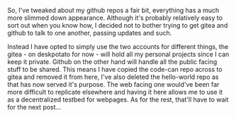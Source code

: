 So, I've tweaked about my github repos a fair bit, everything has a much more slimmed down appearance. Although it's probably relatively easy to sort out when you know how, I decided not to bother trying to get gitea and github to talk to one another, passing updates and such.

Instead I have opted to simply use the two accounts for different things, the gitea - on deskpotato for now - will hold all my personal projects since I can keep it private. Github on the other hand will handle all the public facing stuff to be shared.
This means I have copied the code-can repo across to gitea and removed it from here, I've also deleted the hello-world repo as that has now served it's purpose.
The web facing one would've been far more difficult to replicate elsewhere and having it here allows me to use it as a decentralized testbed for webpages.
As for the rest, that'll have to wait for the next post...
